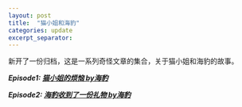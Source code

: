 ```yaml
---
layout: post
title:  "猫小姐和海豹"
categories: update
excerpt_separator: 
---
```



新开了一份归档，这是一系列奇怪文章的集合，关于猫小姐和海豹的故事。


***Episode1:  [猫小姐的烦恼 by海豹](/update/2019/10/21/Novel_Archive1.html)***

***Episode2:  [海豹收到了一份礼物 by海豹](/update/2019/10/22/Novel_Archive2.html)***